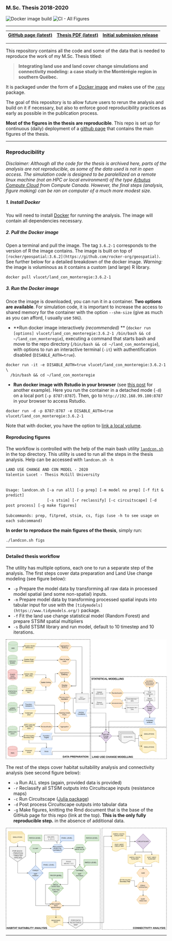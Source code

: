 
### M.Sc. Thesis 2018-2020

![Docker image
build](https://github.com/VLucet/landchange-connectivity-monteregie/workflows/Build%20/%20Push%20Docker%20image/badge.svg)
![CI - All
Figures](https://github.com/VLucet/landchange-connectivity-monteregie/workflows/CI%20-%20All%20Figures/badge.svg)

-----

| [GitHub page (latest)](https://vlucet.github.io/landchange-connectivity-monteregie/) | [Thesis PDF (latest)](https://github.com/VLucet/landchange-connectivity-monteregie/blob/master/thesis/build/thesis.pdf) | [Initial submission release](https://github.com/VLucet/landchange-connectivity-monteregie/) |
| :----------------------------------------------------------------------------------: | :---------------------------------------------------------------------------------------------------------------------: | :-----------------------------------------------------------------------------------------: |

-----

This repository contains all the code and some of the data that is
needed to reproduce the work of my M.Sc. Thesis titled:

> **Integrating land use and land cover change simulations and
> connectivity modeling: a case study in the Montérégie region in
> southern Québec.**

It is packaged under the form of a [Docker
image](https://docs.docker.com/engine/reference/commandline/image/) and
makes use of the
[`renv`](https://rstudio.github.io/renv/articles/renv.html) package.

The goal of this repository is to allow future users to rerun the
analysis and build on it if necessary, but also to enforce good
reproducibility practices as early as possible in the publication
process.

**Most of the figures in the thesis are reproducible**. This repo is set
up for continuous (daily) deployment of a [github
page](https://vlucet.github.io/landchange-connectivity-monteregie/) that
contains the main figures of the thesis.

-----

### Reproducibility

*Disclaimer: Although all the code for the thesis is archived here,
parts of the analysis are not reproducible, as some of the data used is
not in open access. The simulation code is designed to be paralellized
on a remote linux machine (not an HPC or local environment) of the type
[Arbutus Compute
Cloud](https://docs.computecanada.ca/wiki/Cloud_resources) from Compute
Canada. However, the final steps (analysis, figure making) can be ran on
computer of a much more modest size.*

##### 1\. Install Docker

You will need to install [Docker](https://docs.docker.com/get-docker/)
for running the analysis. The image will contain all dependencies
necessary.

##### 2\. Pull the Docker image

Open a terminal and pull the image. The tag `3.6.2-1` corresponds to the
version of R the image contains. The image is built on top of
`[rocker/geospatial:3.6.2](https://github.com/rocker-org/geospatial)`.
See further below for a detailed breakdown of the docker image.
*Warning:* the image is voluminous as it contains a custom (and large) R
library.

    docker pull vlucet/land_con_monteregie:3.6.2-1

##### 3\. Run the Docker image

Once the image is downloaded, you can run it in a container. **Two
options are available**. For simulation code, it is important to
increase the access to shared memory for the container with the option
`--shm-size` (give as much as you can afford, I usually use `50G`).

  - **Run docker image interactively *(recommended)* ** (`docker run
    [options] vlucet/land_con_monteregie:3.6.2-1 /bin/bash && cd
    ~/land_con_monteregie`), executing a command that starts bash and
    move to the repo directory (`/bin/bash && cd
    ~/land_con_monteregie`), with options to run an interactive terminal
    (`-it`) with authentification disabled (`DISABLE_AUTH=true`).

<!-- end list -->

    docker run -it -e DISABLE_AUTH=true vlucet/land_con_monteregie:3.6.2-1 \
      /bin/bash && cd ~/land_con_monteregie

  - **Run docker image with Rstudio in your browser** (see [this
    post](https://ropenscilabs.github.io/r-docker-tutorial/02-Launching-Docker.html)
    for another example). Here you run the container in a detached mode
    (`-d`) on a local port (`-p 8787:8787`). Then, go to
    `http://192.168.99.100:8787` in your browser to access Rstudio.

<!-- end list -->

    docker run -d -p 8787:8787 -e DISABLE_AUTH=true vlucet/land_con_monteregie:3.6.2-1

Note that with docker, you have the option to [link a local
volume](https://docs.docker.com/storage/volumes/).

#### Reproducing figures

The workflow is controlled with the help of the main bash utility
[`landcon.sh`](https://github.com/VLucet/landchange-connectivity-monteregie/blob/master/landcon.sh)
in the top directory. This utility is used to run all the steps in the
thesis analysis. Help can be accessed with `landcon.sh -h`

    LAND USE CHANGE AND CON MODEL - 2020
    Valentin Lucet - Thesis McGill University
    
    
    Usage: landcon.sh [-a run all] [-p prep] [-m model no prep] [-f fit & predict]
                      [-s stsim] [-r reclassify] [-c circuitscape] [-d post process] [-g make figures]
    
    Subcommands: prep, fitpred, stsim, cs, figs (use -h to see usage on each subcommand)

**In order to reproduce the main figures of the thesis**, simply run:

    ./landcon.sh figs

-----

#### Detailed thesis workflow

The utility has multiple options, each one to run a separate step of the
analysis. The first steps cover data preparation and Land Use change
modeling (see figure below):

  - `-p` Prepare the model data by transforming all raw data in
    processed model spatial (and some non-spatial) inputs.
  - `-m` Prepare model data by transforming processed spatial inputs
    into tabular input for use with the
    `[tidymodels](https://www.tidymodels.org/)` package.
  - `-f` Fit the land use change statistical model (Random Forest) and
    prepare STSIM spatial multipliers
  - `-s` Build STSIM library and run model, default to 10 timestep and
    10 iterations.

![wkfl1](thesis/figures/Chapter1_flowchart.png)

The rest of the steps cover habitat suitability analysis and
connectivity analysis (see second figure below):

  - `-a` Run ALL steps (again, provided data is provided)
  - `-r` Reclassify all STSIM outputs into Circuitscape inputs
    (resistance maps)
  - `-c` Run Circuitscape ([Julia
    package](https://github.com/Circuitscape/Circuitscape.jl))
  - `-d` Post process Circuitscape outputs into tabular data
  - `-g` Make figures, knitting the Rmd document that is the base of the
    GitHub page for this repo (link at the top). **This is the only
    fully reproducible step.** in the absence of additional data.

![wkfl1](thesis/figures/Chapter1_flowchart2.png)

-----

<!-- #### Docker image detailed breakdown -->

<!-- ***** -->

<!-- #### renv lockfile breakdown -->

<!-- ***** -->

